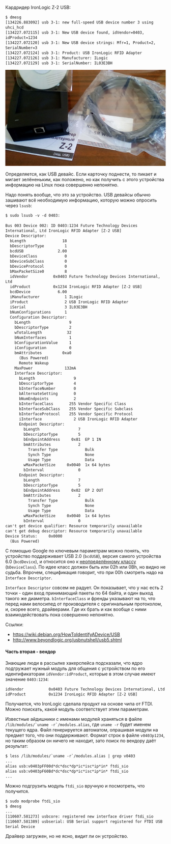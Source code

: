 Кардридер IronLogic Z-2 USB:
```
$ dmesg
[134226.883092] usb 3-1: new full-speed USB device number 3 using uhci_hcd
[134227.072115] usb 3-1: New USB device found, idVendor=0403, idProduct=1234
[134227.072120] usb 3-1: New USB device strings: Mfr=1, Product=2, SerialNumber=3
[134227.072124] usb 3-1: Product: USB IronLogic RFID Adapter
[134227.072126] usb 3-1: Manufacturer: ILogic
[134227.072129] usb 3-1: SerialNumber: IL03E3BH
```

![Z-2 USB](Z-2_USB.jpg)

Определяется, как USB девайс. Если карточку поднести, то пикает и
мигает зелёненьким, как положено, но как получить с этого устройства
информацию на Linux пока совершенно непонятно.

Надо понять вообще, что это за устройство. USB девайсы обычно зашивают
всё необходимую информацию, которую можно опросить через `lsusb`:
```
$ sudo lsusb -v -d 0403:

Bus 003 Device 002: ID 0403:1234 Future Technology Devices International, Ltd IronLogic RFID Adapter [Z-2 USB]
Device Descriptor:
  bLength                18
  bDescriptorType         1
  bcdUSB               2.00
  bDeviceClass            0 
  bDeviceSubClass         0 
  bDeviceProtocol         0 
  bMaxPacketSize0         8
  idVendor           0x0403 Future Technology Devices International, Ltd
  idProduct          0x1234 IronLogic RFID Adapter [Z-2 USB]
  bcdDevice            6.00
  iManufacturer           1 ILogic
  iProduct                2 USB IronLogic RFID Adapter
  iSerial                 3 IL03E3BH
  bNumConfigurations      1
  Configuration Descriptor:
    bLength                 9
    bDescriptorType         2
    wTotalLength           32
    bNumInterfaces          1
    bConfigurationValue     1
    iConfiguration          0 
    bmAttributes         0xa0
      (Bus Powered)
      Remote Wakeup
    MaxPower              132mA
    Interface Descriptor:
      bLength                 9
      bDescriptorType         4
      bInterfaceNumber        0
      bAlternateSetting       0
      bNumEndpoints           2
      bInterfaceClass       255 Vendor Specific Class
      bInterfaceSubClass    255 Vendor Specific Subclass
      bInterfaceProtocol    255 Vendor Specific Protocol
      iInterface              2 USB IronLogic RFID Adapter
      Endpoint Descriptor:
        bLength                 7
        bDescriptorType         5
        bEndpointAddress     0x81  EP 1 IN
        bmAttributes            2
          Transfer Type            Bulk
          Synch Type               None
          Usage Type               Data
        wMaxPacketSize     0x0040  1x 64 bytes
        bInterval               0
      Endpoint Descriptor:
        bLength                 7
        bDescriptorType         5
        bEndpointAddress     0x02  EP 2 OUT
        bmAttributes            2
          Transfer Type            Bulk
          Synch Type               None
          Usage Type               Data
        wMaxPacketSize     0x0040  1x 64 bytes
        bInterval               0
can't get device qualifier: Resource temporarily unavailable
can't get debug descriptor: Resource temporarily unavailable
Device Status:     0x0000
  (Bus Powered)
```

С помощью Google по ключевым параметрам можно понять, что
устройство поддерживает USB 2.0 (`bcdUSB`), версия самого
устройства 6.0 (`bcdDevice`), и относится оно к
[неопределённому классу](https://en.wikipedia.org/wiki/USB#Device_classes)
(`bDeviceClass`). По идее класс должен быть или 02h или 0Bh,
но видно не судьба. Впрочем, спецификация говорит, что при
00h смотреть надо на `Interface Descriptor`.

`Interface Descriptor` совсем не радует. Он показывает, что
у нас есть 2 точки - один вход принимающий пакеты по 64 байта,
и один выход такого же диаметра. `bInterfaceClass` и френды
указывают на то, что перед нами велосипед от производителя с
оригинальным протоколом, и, скорее всего, драйверами. Где их
брать и как вообще с ними взаимодействовать пока совершенно
непонятно.

Ссылки:

 - https://wiki.debian.org/HowToIdentifyADevice/USB
 - http://www.beyondlogic.org/usbnutshell/usb5.shtml

#### Часть вторая - вендор

Знающие люди в рассылке хакерспейса подсказали, что ядро
подгружает нужный модуль для общения с устройством по его
идентификаторам `idVendor:idProduct`, которые в этом случае
имеют значение `0403:1234`:

    idVendor           0x0403 Future Technology Devices International, Ltd
    idProduct          0x1234 IronLogic RFID Adapter [Z-2 USB]

Получается, что IronLogic сделала продукт на основе чипа
от FTDI. Можно поискать, какой модуль соответствует этим
параметрам.

Известные айдишники с именами модулей храняться в файле
``/lib/modules/`uname -r`/modules.alias``, где `uname -r`
будет именем текущего ядра. Файл генерируется автоматом,
опрашивая модули на предмет того, что они поддерживают.
Формат строк в файле `v0403p1234`, но таким образом он
ничего не находит, зато поиск по вендору даёт результат:

    $ less /lib/modules/`uname -r`/modules.alias | grep v0403
    ...    
    alias usb:v0403pFF00d*dc*dsc*dp*ic*isc*ip*in* ftdi_sio
    alias usb:v0403pF60Bd*dc*dsc*dp*ic*isc*ip*in* ftdi_sio
    ...

Можно подгрузить модуль `ftdi_sio` вручную и посмотреть,
что получится.

    $ sudo modprobe ftdi_sio
    $ dmesg
    ...
    [110607.581273] usbcore: registered new interface driver ftdi_sio
    [110607.581389] usbserial: USB Serial support registered for FTDI USB Serial Device
    
Драйвер загружен, но не ясно, видит ли он устройство.
